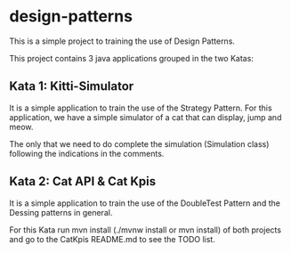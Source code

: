 # design-patterns

This is a simple project to training the use of Design Patterns.

This project contains 3 java applications grouped in the two Katas:

## Kata 1: Kitti-Simulator

It is a simple application to train the use of the Strategy Pattern.
For this application, we have a simple simulator of a cat that can display, jump and meow.

The only that we need to do complete the simulation (Simulation class) following the indications in the comments.

## Kata 2: Cat API & Cat Kpis

It is a simple application to train the use of the DoubleTest Pattern and the Dessing patterns in general.

For this Kata run mvn install (./mvnw install or mvn install) of both projects and go to the CatKpis README.md to see the TODO list.